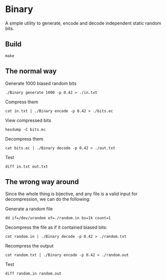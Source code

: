 # Binary

A simple utility to generate, encode and decode independent static random bits.

## Build

	make

## The normal way

Generate 1000 biased random bits

	./Binary generate 1000 -p 0.42 > ./in.txt

Compress them

	cat in.txt | ./Binary encode -p 0.42 > ./bits.ec

View compressed bits

	hexdump -C bits.ec

Decompress them

	cat bits.ec | ./Binary decode -p 0.42 > ./out.txt

Test

	diff in.txt out.txt


## The wrong way around

Since the whole thing is bijective, and any file is a valid input for
decompression, we can do the following:

Generate a random file

	dd if=/dev/urandom of=./random.in bs=1k count=1

Decompress the file as if it contained biased bits:

	cat random.in | ./Binary decode -p 0.42 > ./random.txt

Recompress the output

	cat random.txt | ./Binary encode -p 0.42 > ./random.out

Test

	diff random.in random.out
